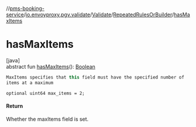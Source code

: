 //[pms-booking-service](../../../../index.md)/[io.envoyproxy.pgv.validate](../../index.md)/[Validate](../index.md)/[RepeatedRulesOrBuilder](index.md)/[hasMaxItems](has-max-items.md)

# hasMaxItems

[java]\
abstract fun [hasMaxItems](has-max-items.md)(): [Boolean](https://kotlinlang.org/api/core/kotlin-stdlib/kotlin/-boolean/index.html)

```kotlin
MaxItems specifies that this field must have the specified number of
items at a maximum

```
`optional uint64 max_items = 2;`

#### Return

Whether the maxItems field is set.